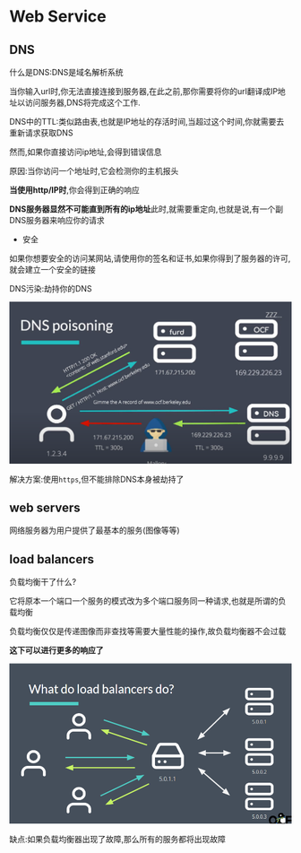 # Web Service

## DNS

什么是DNS:DNS是域名解析系统

当你输入url时,你无法直接连接到服务器,在此之前,那你需要将你的url翻译成IP地址以访问服务器,DNS将完成这个工作.



DNS中的TTL:类似路由表,也就是IP地址的存活时间,当超过这个时间,你就需要去重新请求获取DNS



然而,如果你直接访问ip地址,会得到错误信息

原因:当你访问一个地址时,它会检测你的主机报头

**当使用http/IP时**,你会得到正确的响应



**DNS服务器显然不可能直到所有的ip地址**此时,就需要重定向,也就是说,有一个副DNS服务器来响应你的请求



* 安全

如果你想要安全的访问某网站,请使用你的签名和证书,如果你得到了服务器的许可,就会建立一个安全的链接



DNS污染:劫持你的DNS

![image-20231011205623235](./img/image-20231011205623235.png)



解决方案:使用`https`,但不能排除DNS本身被劫持了



## web servers

网络服务器为用户提供了最基本的服务(图像等等)



## load balancers

负载均衡干了什么?

它将原本一个端口一个服务的模式改为多个端口服务同一种请求,也就是所谓的负载均衡

负载均衡仅仅是传递图像而非查找等需要大量性能的操作,故负载均衡器不会过载

**这下可以进行更多的响应了**

![image-20231011211410982](./img/image-20231011211410982.png)



缺点:如果负载均衡器出现了故障,那么所有的服务都将出现故障

